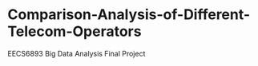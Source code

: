 Comparison-Analysis-of-Different-Telecom-Operators
==================================================

EECS6893 Big Data Analysis Final Project
